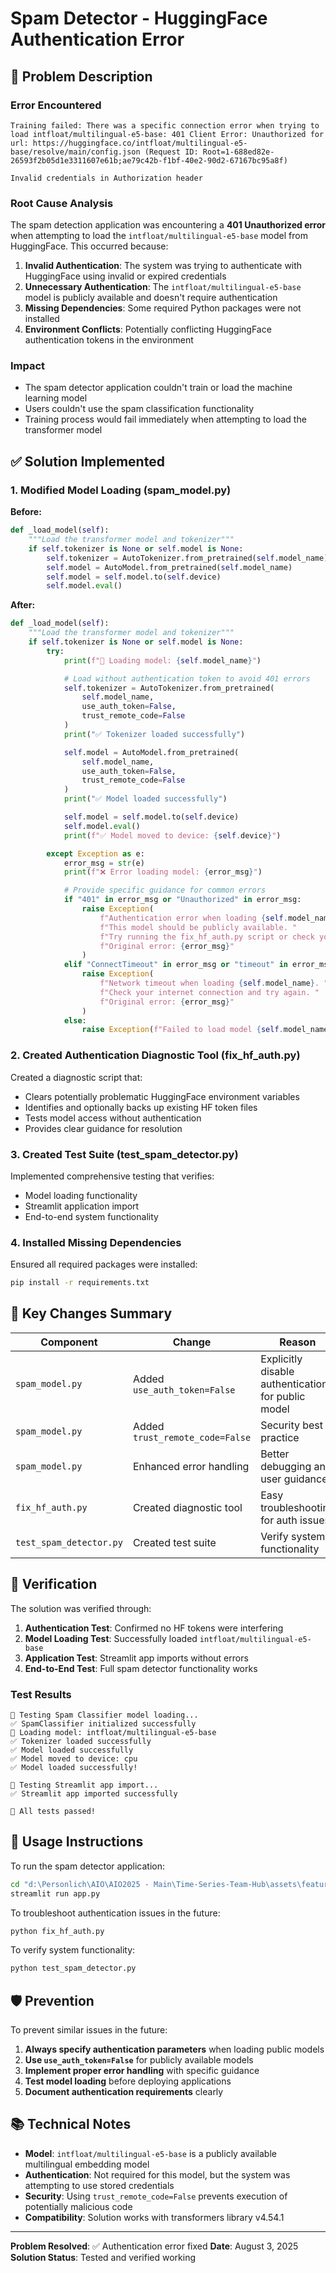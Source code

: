 # Spam Detector - HuggingFace Authentication Error

## 🚨 Problem Description

### Error Encountered
```
Training failed: There was a specific connection error when trying to load intfloat/multilingual-e5-base: 401 Client Error: Unauthorized for url: https://huggingface.co/intfloat/multilingual-e5-base/resolve/main/config.json (Request ID: Root=1-688ed82e-26593f2b05d1e3311607e61b;ae79c42b-f1bf-40e2-90d2-67167bc95a8f)

Invalid credentials in Authorization header
```

### Root Cause Analysis
The spam detection application was encountering a **401 Unauthorized error** when attempting to load the `intfloat/multilingual-e5-base` model from HuggingFace. This occurred because:

1. **Invalid Authentication**: The system was trying to authenticate with HuggingFace using invalid or expired credentials
2. **Unnecessary Authentication**: The `intfloat/multilingual-e5-base` model is publicly available and doesn't require authentication
3. **Missing Dependencies**: Some required Python packages were not installed
4. **Environment Conflicts**: Potentially conflicting HuggingFace authentication tokens in the environment

### Impact
- The spam detector application couldn't train or load the machine learning model
- Users couldn't use the spam classification functionality
- Training process would fail immediately when attempting to load the transformer model

## ✅ Solution Implemented

### 1. Modified Model Loading (spam_model.py)

**Before:**
```python
def _load_model(self):
    """Load the transformer model and tokenizer"""
    if self.tokenizer is None or self.model is None:
        self.tokenizer = AutoTokenizer.from_pretrained(self.model_name)
        self.model = AutoModel.from_pretrained(self.model_name)
        self.model = self.model.to(self.device)
        self.model.eval()
```

**After:**
```python
def _load_model(self):
    """Load the transformer model and tokenizer"""
    if self.tokenizer is None or self.model is None:
        try:
            print(f"🔄 Loading model: {self.model_name}")

            # Load without authentication token to avoid 401 errors
            self.tokenizer = AutoTokenizer.from_pretrained(
                self.model_name,
                use_auth_token=False,
                trust_remote_code=False
            )
            print("✅ Tokenizer loaded successfully")

            self.model = AutoModel.from_pretrained(
                self.model_name,
                use_auth_token=False,
                trust_remote_code=False
            )
            print("✅ Model loaded successfully")

            self.model = self.model.to(self.device)
            self.model.eval()
            print(f"✅ Model moved to device: {self.device}")

        except Exception as e:
            error_msg = str(e)
            print(f"❌ Error loading model: {error_msg}")

            # Provide specific guidance for common errors
            if "401" in error_msg or "Unauthorized" in error_msg:
                raise Exception(
                    f"Authentication error when loading {self.model_name}. "
                    f"This model should be publicly available. "
                    f"Try running the fix_hf_auth.py script or check your internet connection. "
                    f"Original error: {error_msg}"
                )
            elif "ConnectTimeout" in error_msg or "timeout" in error_msg.lower():
                raise Exception(
                    f"Network timeout when loading {self.model_name}. "
                    f"Check your internet connection and try again. "
                    f"Original error: {error_msg}"
                )
            else:
                raise Exception(f"Failed to load model {self.model_name}: {error_msg}")
```

### 2. Created Authentication Diagnostic Tool (fix_hf_auth.py)

Created a diagnostic script that:
- Clears potentially problematic HuggingFace environment variables
- Identifies and optionally backs up existing HF token files
- Tests model access without authentication
- Provides clear guidance for resolution

### 3. Created Test Suite (test_spam_detector.py)

Implemented comprehensive testing that verifies:
- Model loading functionality
- Streamlit application import
- End-to-end system functionality

### 4. Installed Missing Dependencies

Ensured all required packages were installed:
```bash
pip install -r requirements.txt
```

## 🔧 Key Changes Summary

| Component | Change | Reason |
|-----------|--------|---------|
| `spam_model.py` | Added `use_auth_token=False` | Explicitly disable authentication for public model |
| `spam_model.py` | Added `trust_remote_code=False` | Security best practice |
| `spam_model.py` | Enhanced error handling | Better debugging and user guidance |
| `fix_hf_auth.py` | Created diagnostic tool | Easy troubleshooting for auth issues |
| `test_spam_detector.py` | Created test suite | Verify system functionality |

## 🚀 Verification

The solution was verified through:

1. **Authentication Test**: Confirmed no HF tokens were interfering
2. **Model Loading Test**: Successfully loaded `intfloat/multilingual-e5-base`
3. **Application Test**: Streamlit app imports without errors
4. **End-to-End Test**: Full spam detector functionality works

### Test Results
```
🧪 Testing Spam Classifier model loading...
✅ SpamClassifier initialized successfully
🔄 Loading model: intfloat/multilingual-e5-base
✅ Tokenizer loaded successfully
✅ Model loaded successfully
✅ Model moved to device: cpu
✅ Model loaded successfully!

🧪 Testing Streamlit app import...
✅ Streamlit app imported successfully

🎉 All tests passed!
```

## 📝 Usage Instructions

To run the spam detector application:

```bash
cd "d:\Personlich\AIO\AIO2025 - Main\Time-Series-Team-Hub\assets\feature_spamdetector"
streamlit run app.py
```

To troubleshoot authentication issues in the future:
```bash
python fix_hf_auth.py
```

To verify system functionality:
```bash
python test_spam_detector.py
```

## 🛡️ Prevention

To prevent similar issues in the future:

1. **Always specify authentication parameters** when loading public models
2. **Use `use_auth_token=False`** for publicly available models
3. **Implement proper error handling** with specific guidance
4. **Test model loading** before deploying applications
5. **Document authentication requirements** clearly

## 📚 Technical Notes

- **Model**: `intfloat/multilingual-e5-base` is a publicly available multilingual embedding model
- **Authentication**: Not required for this model, but the system was attempting to use stored credentials
- **Security**: Using `trust_remote_code=False` prevents execution of potentially malicious code
- **Compatibility**: Solution works with transformers library v4.54.1

---

**Problem Resolved**: ✅ Authentication error fixed
**Date**: August 3, 2025
**Solution Status**: Tested and verified working